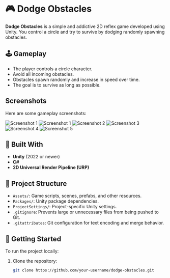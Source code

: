 # 🎮 Dodge Obstacles

**Dodge Obstacles** is a simple and addictive 2D reflex game developed using Unity. You control a circle and try to survive by dodging randomly spawning obstacles.

## 🕹️ Gameplay
- The player controls a circle character.
- Avoid all incoming obstacles.
- Obstacles spawn randomly and increase in speed over time.
- The goal is to survive as long as possible.

## Screenshots

Here are some gameplay screenshots:

![Screenshot 1](https://imgur.com/a/qBN2IVH)
![Screenshot 1](https://github.com/ozgurorakk/DodgeObstacles/raw/branch/screenshots/screenshot1.png
)
![Screenshot 2](https://imgur.com/a/UHgMn1Q)
![Screenshot 3](https://imgur.com/a/KOkeqfR)
![Screenshot 4](https://imgur.com/a/omvcnsX)
![Screenshot 5](https://imgur.com/a/xxRlH5y)


## 🔧 Built With
- **Unity** (2022 or newer)
- **C#**
- **2D Universal Render Pipeline (URP)**

## 📁 Project Structure
- `Assets/`: Game scripts, scenes, prefabs, and other resources.
- `Packages/`: Unity package dependencies.
- `ProjectSettings/`: Project-specific Unity settings.
- `.gitignore`: Prevents large or unnecessary files from being pushed to Git.
- `.gitattributes`: Git configuration for text encoding and merge behavior.

## 🚀 Getting Started
To run the project locally:

1. Clone the repository:
   ```bash
   git clone https://github.com/your-username/dodge-obstacles.git
